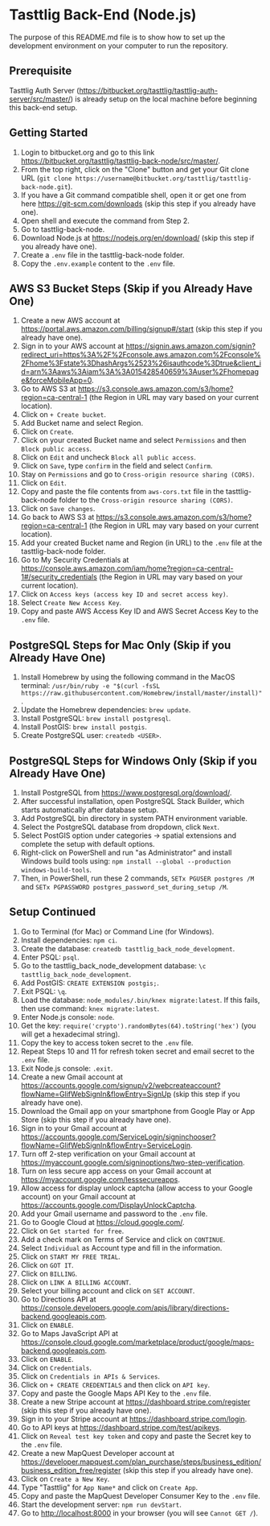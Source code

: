 # Tasttlig Back-End (Node.js)

The purpose of this README.md file is to show how to set up the development environment on your computer to run the repository.

## Prerequisite

Tasttlig Auth Server (<https://bitbucket.org/tasttlig/tasttlig-auth-server/src/master/>) is already setup on the local machine before beginning this back-end setup.

## Getting Started

1. Login to bitbucket.org and go to this link <https://bitbucket.org/tasttlig/tasttlig-back-node/src/master/>.
2. From the top right, click on the "Clone" button and get your Git clone URL (`git clone https://username@bitbucket.org/tasttlig/tasttlig-back-node.git`).
3. If you have a Git command compatible shell, open it or get one from here <https://git-scm.com/downloads> (skip this step if you already have one).
4. Open shell and execute the command from Step 2.
5. Go to tasttlig-back-node.
6. Download Node.js at <https://nodejs.org/en/download/> (skip this step if you already have one).
7. Create a `.env` file in the tasttlig-back-node folder.
8. Copy the `.env.example` content to the `.env` file.

## AWS S3 Bucket Steps (Skip if you Already Have One)

1. Create a new AWS account at <https://portal.aws.amazon.com/billing/signup#/start> (skip this step if you already have one).
2. Sign in to your AWS account at <https://signin.aws.amazon.com/signin?redirect_uri=https%3A%2F%2Fconsole.aws.amazon.com%2Fconsole%2Fhome%3Fstate%3DhashArgs%2523%26isauthcode%3Dtrue&client_id=arn%3Aaws%3Aiam%3A%3A015428540659%3Auser%2Fhomepage&forceMobileApp=0>.
3. Go to AWS S3 at <https://s3.console.aws.amazon.com/s3/home?region=ca-central-1> (the Region in URL may vary based on your current location).
4. Click on `+ Create bucket`.
5. Add Bucket name and select Region.
6. Click on `Create`.
7. Click on your created Bucket name and select `Permissions` and then `Block public access`.
8. Click on `Edit` and uncheck `Block all public access`.
9. Click on `Save`, type `confirm` in the field and select `Confirm`.
10. Stay on `Permissions` and go to `Cross-origin resource sharing (CORS)`.
11. Click on `Edit`.
12. Copy and paste the file contents from `aws-cors.txt` file in the tasttlig-back-node folder to the `Cross-origin resource sharing (CORS)`.
13. Click on `Save changes`.
14. Go back to AWS S3 at <https://s3.console.aws.amazon.com/s3/home?region=ca-central-1> (the Region in URL may vary based on your current location).
15. Add your created Bucket name and Region (in URL) to the `.env` file at the tasttlig-back-node folder.
16. Go to My Security Credentials at <https://console.aws.amazon.com/iam/home?region=ca-central-1#/security_credentials> (the Region in URL may vary based on your current location).
17. Click on `Access keys (access key ID and secret access key)`.
18. Select `Create New Access Key`.
19. Copy and paste AWS Access Key ID and AWS Secret Access Key to the `.env` file.

## PostgreSQL Steps for Mac Only (Skip if you Already Have One)

1. Install Homebrew by using the following command in the MacOS terminal: `/usr/bin/ruby -e "$(curl -fsSL https://raw.githubusercontent.com/Homebrew/install/master/install)"`.
2. Update the Homebrew dependencies: `brew update`.
3. Install PostgreSQL: `brew install postgresql`.
4. Install PostGIS: `brew install postgis`.
5. Create PostgreSQL user: `createdb <USER>`.

## PostgreSQL Steps for Windows Only (Skip if you Already Have One)

1. Install PostgreSQL from <https://www.postgresql.org/download/>.
2. After successful installation, open PostgreSQL Stack Builder, which starts automatically after database setup.
3. Add PostgreSQL bin directory in system PATH environment variable.
4. Select the PostgreSQL database from dropdown, click `Next`.
5. Select PostGIS option under categories -> spatial extensions and complete the setup with default options.
6. Right-click on PowerShell and run "as Administrator" and install Windows build tools using: `npm install --global --production windows-build-tools`.
7. Then, in PowerShell, run these 2 commands, `SETx PGUSER postgres /M` and `SETx PGPASSWORD postgres_password_set_during_setup /M`.

## Setup Continued

1. Go to Terminal (for Mac) or Command Line (for Windows).
2. Install dependencies: `npm ci`.
3. Create the database: `createdb tasttlig_back_node_development`.
4. Enter PSQL: `psql`.
5. Go to the tasttlig_back_node_development database: `\c tasttlig_back_node_development`.
6. Add PostGIS: `CREATE EXTENSION postgis;`.
7. Exit PSQL: `\q`.
8. Load the database: `node_modules/.bin/knex migrate:latest`. If this fails, then use command: `knex migrate:latest`.
9. Enter Node.js console: `node`.
10. Get the key: `require('crypto').randomBytes(64).toString('hex')` (you will get a hexadecimal string).
11. Copy the key to access token secret to the `.env` file.
12. Repeat Steps 10 and 11 for refresh token secret and email secret to the `.env` file.
13. Exit Node.js console: `.exit`.
14. Create a new Gmail account at <https://accounts.google.com/signup/v2/webcreateaccount?flowName=GlifWebSignIn&flowEntry=SignUp> (skip this step if you already have one).
15. Download the Gmail app on your smartphone from Google Play or App Store (skip this step if you already have one).
16. Sign in to your Gmail account at <https://accounts.google.com/ServiceLogin/signinchooser?flowName=GlifWebSignIn&flowEntry=ServiceLogin>.
17. Turn off 2-step verification on your Gmail account at <https://myaccount.google.com/signinoptions/two-step-verification>.
18. Turn on less secure app access on your Gmail account at <https://myaccount.google.com/lesssecureapps>.
19. Allow access for display unlock captcha (allow access to your Google account) on your Gmail account at <https://accounts.google.com/DisplayUnlockCaptcha>.
20. Add your Gmail username and password to the `.env` file.
21. Go to Google Cloud at <https://cloud.google.com/>.
22. Click on `Get started for free`.
23. Add a check mark on Terms of Service and click on `CONTINUE`.
24. Select `Individual` as Account type and fill in the information.
25. Click on `START MY FREE TRIAL`.
26. Click on `GOT IT`.
27. Click on `BILLING`.
28. Click on `LINK A BILLING ACCOUNT`.
29. Select your billing account and click on `SET ACCOUNT`.
30. Go to Directions API at <https://console.developers.google.com/apis/library/directions-backend.googleapis.com>.
31. Click on `ENABLE`.
32. Go to Maps JavaScript API at <https://console.cloud.google.com/marketplace/product/google/maps-backend.googleapis.com>.
33. Click on `ENABLE`.
34. Click on `Credentials`.
35. Click on `Credentials in APIs & Services`.
36. Click on `+ CREATE CREDENTIALS` and then click on `API key`.
37. Copy and paste the Google Maps API Key to the `.env` file.
38. Create a new Stripe account at <https://dashboard.stripe.com/register> (skip this step if you already have one).
39. Sign in to your Stripe account at <https://dashboard.stripe.com/login>.
40. Go to API keys at <https://dashboard.stripe.com/test/apikeys>.
41. Click on `Reveal test key token` and copy and paste the Secret key to the `.env` file.
42. Create a new MapQuest Developer account at <https://developer.mapquest.com/plan_purchase/steps/business_edition/business_edition_free/register> (skip this step if you already have one).
43. Click on `Create a New Key`.
44. Type "Tasttlig" for `App Name*` and click on `Create App`.
45. Copy and paste the MapQuest Developer Consumer Key to the `.env` file.
46. Start the development server: `npm run devStart`.
47. Go to <http://localhost:8000> in your browser (you will see `Cannot GET /`).
